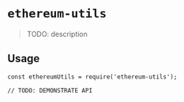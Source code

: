 # `ethereum-utils`

> TODO: description

## Usage

```
const ethereumUtils = require('ethereum-utils');

// TODO: DEMONSTRATE API
```
